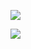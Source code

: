 ![](https://github.com/H0j3n/EzpzProgComp/blob/main/src/Pasted%20image%2020210612141831.png)

![](https://github.com/H0j3n/EzpzProgComp/blob/main/src/Pasted%20image%2020210612141846.png)
